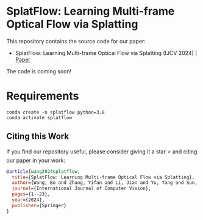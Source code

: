 # SplatFlow: Learning Multi-frame Optical Flow via Splatting
This repository contains the source code for our paper:
- SplatFlow: Learning Multi-frame Optical Flow via Splatting (IJCV 2024) | [Paper](https://arxiv.org/pdf/2306.08887.pdf)

The code is coming soon!

# Requirements
```
conda create -n splatflow python=3.8
conda activate splatflow
```

## Citing this Work

If you find our repository useful, please consider giving it a star ⭐ and citing our paper in your work:

```bibtex
@article{wang2024splatflow,
  title={SplatFlow: Learning Multi-frame Optical Flow via Splatting},
  author={Wang, Bo and Zhang, Yifan and Li, Jian and Yu, Yang and Sun, Zhenping and Liu, Li and Hu, Dewen},
  journal={International Journal of Computer Vision},
  pages={1--23},
  year={2024},
  publisher={Springer}
}
```
